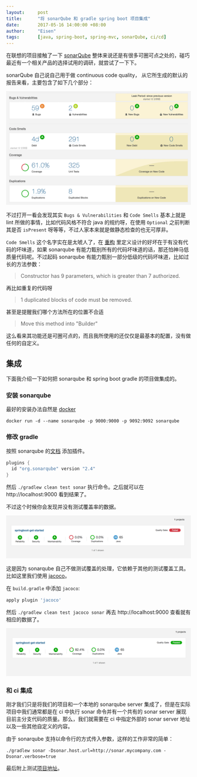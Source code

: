 ```yaml
---
layout:     post
title:      "将 sonarQube 和 gradle spring boot 项目集成"
date:       2017-05-16 14:00:00 +08:00
author:     "Eisen"
tags:       [java, spring-boot, spring-mvc, sonarQube, ci/cd]
---
```


在联想的项目接触了一下 [sonarQube](https://www.sonarqube.org/) 整体来说还是有很多可圈可点之处的，碰巧最近有一个相关产品的选择试用的调研，就尝试了一下下。

sonarQube 自己说自己用于做 continuous code quality， 从它所生成的默认的报告来看，主要包含了如下几个部分：

![](/img/in-post/sonarqube/single-project-view.png)

不过打开一看会发现其实 `Bugs & Vulnerabilities` 和 `Code Smells` 基本上就是 lint 所做的事情，比如代码风格不符合 java 的规约呀，在使用 `Optional` 之前判断其是否 `isPresent` 呀等等，不过人家本来就是做静态检查的也无可厚非。

`Code Smells` 这个名字实在是太唬人了，在 [重构](https://book.douban.com/subject/4262627/) 里定义设计的好坏在于有没有代码的坏味道，如果 sonarqube 有能力甄别所有的代码坏味道的话，那还怕神马低质量代码呢。不过起码 sonarqube 有能力甄别一部分低级的代码坏味道，比如过长的方法参数：

>Constructor has 9 parameters, which is greater than 7 authorized. 

再比如重复的代码呀

>1 duplicated blocks of code must be removed.

甚至是提醒我们哪个方法所在的位置不合适

>Move this method into "Builder"

这么看来其功能还是可圈可点的，而且我所使用的还仅仅是最基本的配置，没有做任何的自定义。

## 集成

下面我介绍一下如何把 sonarqube 和 spring boot gradle 的项目做集成的。

### 安装 sonarqube

最好的安装办法自然是 [docker](https://store.docker.com/images/sonarqube)

    docker run -d --name sonarqube -p 9000:9000 -p 9092:9092 sonarqube

### 修改 gradle

按照 sonarqube 的[文档](https://docs.sonarqube.org/display/SCAN/Analyzing+with+SonarQube+Scanner+for+Gradle) 添加插件。

```groovy
plugins {
  id "org.sonarqube" version "2.4"
}
```

然后 `./gradlew clean test sonar` 执行命令。之后就可以在 http://localhost:9000 看到结果了。

不过这个时候你会发现并没有测试覆盖率的数据。

![](/img/in-post/sonarqube/first-project-view.png)

这是因为 sonarqube 自己不做测试覆盖的处理，它依赖于其他的测试覆盖工具。比如这里我们使用 [jacoco](http://www.eclemma.org/jacoco/)。

在 `build.gradle` 中添加 `jacoco`:

```groovy
apply plugin 'jacoco'
```

然后 `./gradlew clean test jacoco sonar` 再去 http://localhost:9000 查看就有相应的数据了。

![](/img/in-post/sonarqube/second-project-view.png)

### 和 ci 集成

刚才我们只是将我们的项目和一个本地的 sonarqube server 集成了，但是在实际项目中我们通常都是在 ci 中执行 sonar 命令并有一个共有的 sonar server 展现目前主分支代码的质量。那么，我们就需要在 ci 中指定外部的 sonar server 地址以及一些其他自定义的内容。

由于 sonarqube 支持以命令行的方式传入参数，这样的工作非常的简单：

    ./gradlew sonar -Dsonar.host.url=http://sonar.mycompany.com -Dsonar.verbose=true

最后附上测试[项目地址](https://github.com/aisensiy/springboot-get-started)。